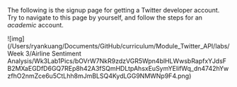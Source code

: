 <!--title={Applying for a Twitter Developer Account}-->

The following is the signup page for getting a Twitter developer account. Try to navigate to this page by yourself, and follow the steps for an *academic* account. 

![img](/Users/ryankuang/Documents/GitHub/curriculum/Module_Twitter_API/labs/Week 3/Airline Sentiment Analysis/Wk3Lab1Pics/bOVrW7NkR9zdzVGR5Wpn4blHLWwsbRapfxYJdsFB2MXaEGDfD6GQ7REp8h42A3fSQmHDLtpAhsxEuSymYElifWq_dn4742hYwzfhO2nmZce6u5CtLhh8mJmBLSQ4KydLGG9NMWNp9F4.png)

